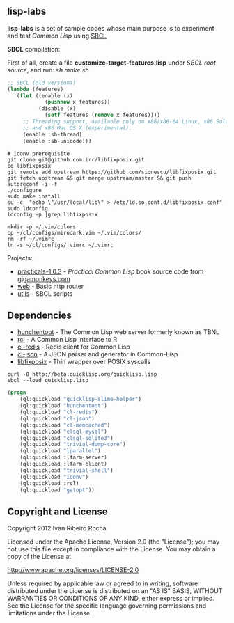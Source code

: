 lisp-labs
-----------

**lisp-labs**  is a set of sample codes whose main purpose is to experiment and test *Common Lisp* using [SBCL]

**SBCL** compilation:

First of all, create a file **customize-target-features.lisp** under *SBCL root source*, and run: *sh make.sh*

```lisp 
;; SBCL (old versions)
(lambda (features)
   (flet ((enable (x)
            (pushnew x features))
          (disable (x)
            (setf features (remove x features))))
     ;; Threading support, available only on x86/x86-64 Linux, x86 Solaris
     ;; and x86 Mac OS X (experimental).
     (enable :sb-thread)
     (enable :sb-unicode)))
```

```shell
# iconv prerequisite
git clone git@github.com:irr/libfixposix.git
cd libfixposix
git remote add upstream https://github.com/sionescu/libfixposix.git
git fetch upstream && git merge upstream/master && git push
autoreconf -i -f
./configure
sudo make install
su -c  "echo \"/usr/local/lib\" > /etc/ld.so.conf.d/libfixposix.conf"
sudo ldconfig
ldconfig -p |grep libfixposix
```

```shell
mkdir -p ~/.vim/colors
cp ~/cl/configs/mirodark.vim ~/.vim/colors/
rm -rf ~/.vimrc
ln -s ~/cl/configs/.vimrc ~/.vimrc
```

Projects:

* [practicals-1.0.3] - *Practical Common Lisp* book source code from [gigamonkeys.com]
* [web] - Basic http router
* [utils] - SBCL scripts

Dependencies
-----------

* [hunchentoot] - The Common Lisp web server formerly known as TBNL
* [rcl] - A Common Lisp Interface to R
* [cl-redis] - Redis client for Common Lisp
* [cl-json] - A JSON parser and generator in Common-Lisp
* [libfixposix] - Thin wrapper over POSIX syscalls

```shell
curl -O http://beta.quicklisp.org/quicklisp.lisp
sbcl --load quicklisp.lisp
```

```lisp
(progn
    (ql:quickload "quicklisp-slime-helper")
    (ql:quickload "hunchentoot") 
    (ql:quickload "cl-redis") 
    (ql:quickload "cl-json") 
    (ql:quickload "cl-memcached") 
    (ql:quickload "clsql-mysql") 
    (ql:quickload "clsql-sqlite3") 
    (ql:quickload "trivial-dump-core") 
    (ql:quickload "lparallel") 
    (ql:quickload :lfarm-server) 
    (ql:quickload :lfarm-client) 
    (ql:quickload "trivial-shell") 
    (ql:quickload "iconv") 
    (ql:quickload :rcl)
    (ql:quickload "getopt"))
```

Copyright and License
-----------
Copyright 2012 Ivan Ribeiro Rocha

Licensed under the Apache License, Version 2.0 (the "License");
you may not use this file except in compliance with the License.
You may obtain a copy of the License at

   http://www.apache.org/licenses/LICENSE-2.0

Unless required by applicable law or agreed to in writing, software
distributed under the License is distributed on an "AS IS" BASIS,
WITHOUT WARRANTIES OR CONDITIONS OF ANY KIND, either express or implied.
See the License for the specific language governing permissions and
limitations under the License.

  [SBCL]: http://www.sbcl.org
  [practicals-1.0.3]: https://github.com/irr/lisp-labs/tree/master/practicals-1.0.3
  [web]: https://github.com/irr/lisp-labs/tree/master/web
  [utils]: https://github.com/irr/lisp-labs/tree/master/utils
  [gigamonkeys.com]: http://www.gigamonkeys.com/book
  [quicklisp]: http://www.quicklisp.org
  [hunchentoot]: http://weitz.de/hunchentoot
  [rcl]: http://common-lisp.net/project/rcl
  [cl-redis]: https://github.com/vseloved/cl-redis
  [cl-json]: http://common-lisp.net/project/cl-json
  [libfixposix]: https://github.com/irr/libfixposix
